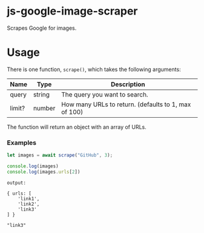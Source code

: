 
# js-google-image-scraper

Scrapes Google for images.

  

# Usage
There is one function, `scrape()`, which takes the following arguments:

|  Name  |  Type  |                     Description                      |
|--------|--------|------------------------------------------------------|
| query  | string | The query you want to search.                        |
| limit? | number | How many URLs to return. (defaults to 1, max of 100) |

The function will return an object with an array of URLs.

### Examples
```js
let images = await scrape("GitHub", 3);

console.log(images)
console.log(images.urls[2])
```

```
output:

{ urls: [
	'link1',
	'link2',
	'link3'
] }

"link3"
```
